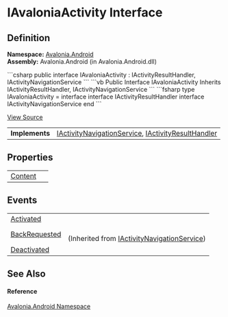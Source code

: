 # IAvaloniaActivity Interface




## Definition
**Namespace:** <a href="N_Avalonia_Android">Avalonia.Android</a>  
**Assembly:** Avalonia.Android (in Avalonia.Android.dll)

<Tabs groupId="api-code-preview">
<TabItem value="csharp" label="C#">
```csharp
public interface IAvaloniaActivity : IActivityResultHandler, 
	IActivityNavigationService
```
</TabItem>
<TabItem value="vb" label="VB">
```vb
Public Interface IAvaloniaActivity
	Inherits IActivityResultHandler, IActivityNavigationService
```
</TabItem>
<TabItem value="fsharp" label="F#">
```fsharp
type IAvaloniaActivity = 
    interface
        interface IActivityResultHandler
        interface IActivityNavigationService
    end
```
</TabItem>
</Tabs>



<a href="https://github.com/AvaloniaUI/Avalonia/tree/master/src/Android/Avalonia.Android/IAvaloniaActivity.cs" title="View the source code">View Source</a>

<table>
<tr><td><strong>Implements</strong></td><td><a href="T_Avalonia_Android_IActivityNavigationService">IActivityNavigationService</a>, <a href="T_Avalonia_Android_IActivityResultHandler">IActivityResultHandler</a></td></tr>
</table>



## Properties
<table>
<tr>
<td><a href="P_Avalonia_Android_IAvaloniaActivity_Content">Content</a></td>
<td> </td>
</tr>
</table>

## Events
<table>
<tr>
<td><a href="E_Avalonia_Android_IAvaloniaActivity_Activated">Activated</a></td>
<td> </td>
</tr>
<tr>
<td><a href="E_Avalonia_Android_IActivityNavigationService_BackRequested">BackRequested</a></td>
<td><br />(Inherited from <a href="T_Avalonia_Android_IActivityNavigationService">IActivityNavigationService</a>)</td>
</tr>
<tr>
<td><a href="E_Avalonia_Android_IAvaloniaActivity_Deactivated">Deactivated</a></td>
<td> </td>
</tr>
</table>

## See Also


#### Reference
<a href="N_Avalonia_Android">Avalonia.Android Namespace</a>  

